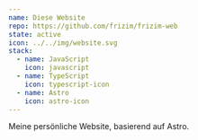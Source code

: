 ```yaml
---
name: Diese Website
repo: https://github.com/frizim/frizim-web
state: active
icon: ../../img/website.svg
stack:
  - name: JavaScript
    icon: javascript
  - name: TypeScript
    icon: typescript-icon
  - name: Astro
    icon: astro-icon
---
```

Meine persönliche Website, basierend auf Astro.